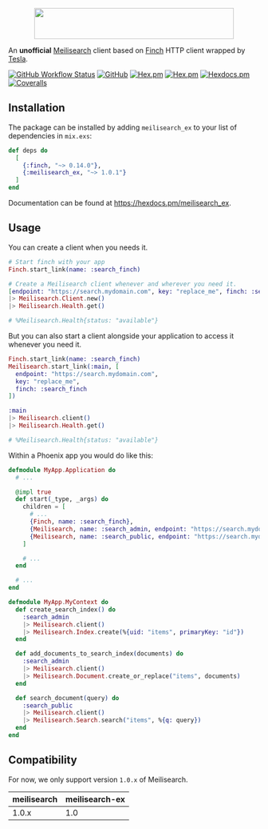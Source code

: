 <p align="center">
  <img width="400" height="62" src="https://raw.githubusercontent.com/nutshell-lab/meilisearch-ex/main/meilisearch-ex.png">
</p>

An **unofficial** [Meilisearch](https://www.meilisearch.com/) client based on [Finch](https://github.com/sneako/finch) HTTP client wrapped by [Tesla](https://github.com/elixir-tesla/tesla).

[![GitHub Workflow Status](https://img.shields.io/github/actions/workflow/status/nutshell-lab/meilisearch-ex/elixir.yml)](https://github.com/nutshell-lab/meilisearch-ex/actions/workflows/elixir.yml)
[![GitHub](https://img.shields.io/github/license/nutshell-lab/meilisearch-ex)](https://github.com/nutshell-lab/meilisearch-ex/blob/main/LICENCE)
[![Hex.pm](https://img.shields.io/hexpm/v/meilisearch_ex)](https://hex.pm/packages/meilisearch_ex)
[![Hex.pm](https://img.shields.io/hexpm/dw/meilisearch_ex)](https://hex.pm/packages/meilisearch_ex)
[![Hexdocs.pm](https://img.shields.io/badge/hexdocs-documentation-ff69b4)](https://hexdocs.pm/meilisearch_ex)
[![Coveralls](https://img.shields.io/coverallsCoverage/github/nutshell-lab/meilisearch-ex)](https://coveralls.io/github/nutshell-lab/meilisearch-ex)

## Installation

The package can be installed by adding `meilisearch_ex` to your list of dependencies in `mix.exs`:

```elixir
def deps do
  [
    {:finch, "~> 0.14.0"},
    {:meilisearch_ex, "~> 1.0.1"}
  ]
end
```

Documentation can be found at <https://hexdocs.pm/meilisearch_ex>.

## Usage

You can create a client when you needs it.

```elixir
# Start finch with your app
Finch.start_link(name: :search_finch)

# Create a Meilisearch client whenever and wherever you need it.
[endpoint: "https://search.mydomain.com", key: "replace_me", finch: :search_finch]
|> Meilisearch.Client.new()
|> Meilisearch.Health.get()

# %Meilisearch.Health{status: "available"}
```

But you can also start a client alongside your application to access it whenever you need it.

```elixir
Finch.start_link(name: :search_finch)
Meilisearch.start_link(:main, [
  endpoint: "https://search.mydomain.com",
  key: "replace_me",
  finch: :search_finch
])

:main
|> Meilisearch.client()
|> Meilisearch.Health.get()

# %Meilisearch.Health{status: "available"}
```

Within a Phoenix app you would do like this:

```elixir
defmodule MyApp.Application do
  # ...

  @impl true
  def start(_type, _args) do
    children = [
      # ...
      {Finch, name: :search_finch},
      {Meilisearch, name: :search_admin, endpoint: "https://search.mydomain.com", key: "key_admin", finch: :search_finch},
      {Meilisearch, name: :search_public, endpoint: "https://search.mydomain.com", key: "key_public", finch: :search_finch}
    ]

    # ...
  end

  # ...
end

defmodule MyApp.MyContext do
  def create_search_index() do
    :search_admin
    |> Meilisearch.client()
    |> Meilisearch.Index.create(%{uid: "items", primaryKey: "id"})
  end

  def add_documents_to_search_index(documents) do
    :search_admin
    |> Meilisearch.client()
    |> Meilisearch.Document.create_or_replace("items", documents)
  end

  def search_document(query) do
    :search_public
    |> Meilisearch.client()
    |> Meilisearch.Search.search("items", %{q: query})
  end
end
```

## Compatibility

For now, we only support version `1.0.x` of Meilisearch.

|  meilisearch  | meilisearch-ex |
| ------------- | ------------- |
|     1.0.x     |      1.0      |


